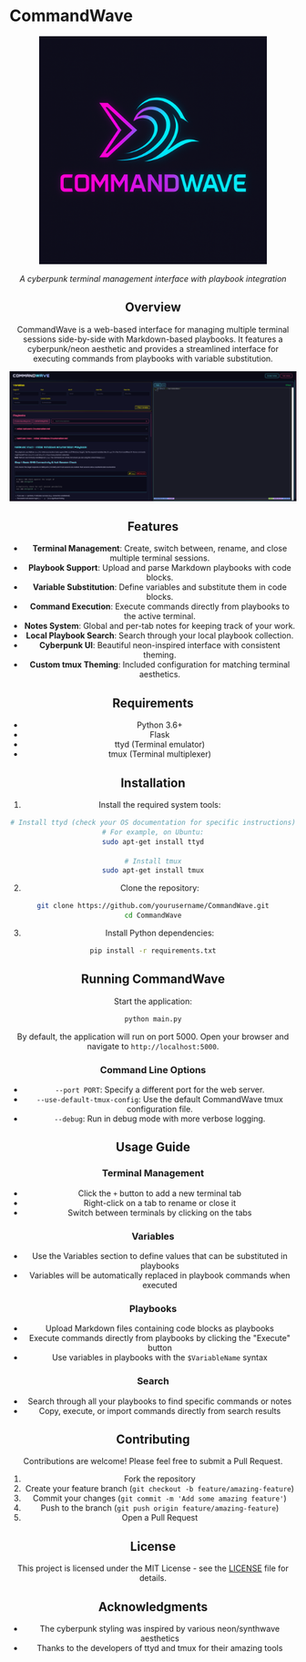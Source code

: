 # CommandWave

<div align="center">
  <img src="static/img/commandwave-logo.png" alt="CommandWave Logo" width="400">
  <p><em>A cyberpunk terminal management interface with playbook integration</em></p>

## Overview

CommandWave is a web-based interface for managing multiple terminal sessions side-by-side with Markdown-based playbooks. It features a cyberpunk/neon aesthetic and provides a streamlined interface for executing commands from playbooks with variable substitution.

![CommandWave Screenshot](static/img/screenshot.png)

## Features

- **Terminal Management**: Create, switch between, rename, and close multiple terminal sessions.
- **Playbook Support**: Upload and parse Markdown playbooks with code blocks.
- **Variable Substitution**: Define variables and substitute them in code blocks.
- **Command Execution**: Execute commands directly from playbooks to the active terminal.
- **Notes System**: Global and per-tab notes for keeping track of your work.
- **Local Playbook Search**: Search through your local playbook collection.
- **Cyberpunk UI**: Beautiful neon-inspired interface with consistent theming.
- **Custom tmux Theming**: Included configuration for matching terminal aesthetics.

## Requirements

- Python 3.6+
- Flask
- ttyd (Terminal emulator)
- tmux (Terminal multiplexer)

## Installation

1. Install the required system tools:

```bash
# Install ttyd (check your OS documentation for specific instructions)
# For example, on Ubuntu:
sudo apt-get install ttyd

# Install tmux
sudo apt-get install tmux
```

2. Clone the repository:

```bash
git clone https://github.com/yourusername/CommandWave.git
cd CommandWave
```

3. Install Python dependencies:

```bash
pip install -r requirements.txt
```

## Running CommandWave

Start the application:

```bash
python main.py
```

By default, the application will run on port 5000. Open your browser and navigate to `http://localhost:5000`.

### Command Line Options

- `--port PORT`: Specify a different port for the web server.
- `--use-default-tmux-config`: Use the default CommandWave tmux configuration file.
- `--debug`: Run in debug mode with more verbose logging.

## Usage Guide

### Terminal Management
- Click the `+` button to add a new terminal tab
- Right-click on a tab to rename or close it
- Switch between terminals by clicking on the tabs

### Variables
- Use the Variables section to define values that can be substituted in playbooks
- Variables will be automatically replaced in playbook commands when executed

### Playbooks
- Upload Markdown files containing code blocks as playbooks
- Execute commands directly from playbooks by clicking the "Execute" button
- Use variables in playbooks with the `$VariableName` syntax

### Search
- Search through all your playbooks to find specific commands or notes
- Copy, execute, or import commands directly from search results

## Contributing

Contributions are welcome! Please feel free to submit a Pull Request.

1. Fork the repository
2. Create your feature branch (`git checkout -b feature/amazing-feature`)
3. Commit your changes (`git commit -m 'Add some amazing feature'`)
4. Push to the branch (`git push origin feature/amazing-feature`)
5. Open a Pull Request

## License

This project is licensed under the MIT License - see the [LICENSE](LICENSE) file for details.

## Acknowledgments

- The cyberpunk styling was inspired by various neon/synthwave aesthetics
- Thanks to the developers of ttyd and tmux for their amazing tools
